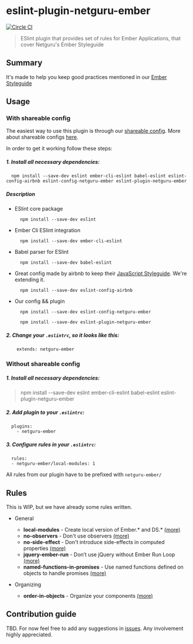 # eslint-plugin-netguru-ember

[![Circle CI](https://circleci.com/gh/netguru/eslint-plugin-netguru-ember.svg?style=svg&circle-token=58c1b942a91ecd67eed15502a5df51b3d1504f35)](https://circleci.com/gh/netguru/eslint-plugin-netguru-ember)

> ESlint plugin that provides set of rules for Ember Applications, that cover Netguru's Ember Styleguide

## Summary

It's made to help you keep good practices mentioned in our [Ember Styleguide](https://github.com/netguru/ember-styleguide)

## Usage

### With shareable config

The easiest way to use this plugin is through our [shareable config](https://github.com/netguru/eslint-config-netguru-ember). More about shareable configs [here](http://eslint.org/docs/developer-guide/shareable-configs.html).

In order to get it working follow these steps:

##### 1. Install all necessary dependencies:

  ```shell
    npm install --save-dev eslint ember-cli-eslint babel-eslint eslint-config-airbnb eslint-config-netguru-ember eslint-plugin-netguru-ember
  ```

##### Description

* ESlint core package
  ```shell
    npm install --save-dev eslint
  ```

* Ember Cli ESlint integration
  ```shell
    npm install --save-dev ember-cli-eslint
  ```

* Babel parser for ESlint
  ```shell
    npm install --save-dev babel-eslint
  ```

* Great config made by airbnb to keep their [JavaScript Styleguide](https://github.com/airbnb/javascript). We're extending it.
  ```shell
    npm install --save-dev eslint-config-airbnb
  ```

* Our config && plugin
  ```shell
    npm install --save-dev eslint-config-netguru-ember
  ```

  ```shell
    npm install --save-dev eslint-plugin-netguru-ember
  ```


##### 2. Change your `.eslintrc`, so it looks like this:

  ```shell
      extends: netguru-ember
  ```

### Without shareable config

##### 1. Install all necessary dependencies:

> npm install --save-dev eslint ember-cli-eslint babel-eslint eslint-plugin-netguru-ember

##### 2. Add plugin to your `.eslintrc`:

  ```shell
    plugins:
      - netguru-ember
  ```
##### 3. Configure rules in your `.eslintrc`:

  ```shell
    rules:
    - netguru-ember/local-modules: 1
  ```

All rules from our plugin have to be prefixed with `netguru-ember/`

## Rules

This is WIP, but we have already some rules written.

* General
  * **local-modules** - Create local version of Ember.* and DS.* [(more)](https://github.com/netguru/ember-styleguide#create-local-version-of-ember-and-ds)
  * **no-observers** - Don't use observers [(more)](https://github.com/netguru/ember-styleguide#dont-use-observers)
  * **no-side-effect** - Don't introduce side-effects in computed properties [(more)](https://github.com/netguru/ember-styleguide#dont-introduce-side-effects-in-computed-properties)
  * **jquery-ember-run** - Don’t use jQuery without Ember Run Loop [(more)](https://github.com/netguru/ember-styleguide#dont-use-jquery-without-ember-run-loop)
  * **named-functions-in-promises** - Use named functions defined on objects to handle promises [(more)](https://github.com/netguru/ember-styleguide#use-named-functions-defined-on-objects-to-handle-promises)

* Organizing
  * **order-in-objects** - Organize your components [(more)](https://github.com/netguru/ember-styleguide#organize-your-components)


## Contribution guide

TBD. For now feel free to add any suggestions in [issues](https://github.com/netguru/eslint-plugin-netguru-ember/issues). Any involvement highly appreciated.


